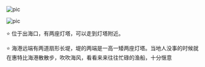 ![pic](https://www.yinglunka.com/attachments/month_2_2306/23061923478a2d2f36d3f3a2ff.jpg)

![pic](https://www.yinglunka.com/attachments/month_2_2306/23061923470ceb2ebe8ea8d97c.jpg)

⭐ 位于出海口，有两座灯塔，可以走到灯塔附近。

⭐ 海港远端有两道扇形长堤，堤的两端是一高一矮两座灯塔。当地人没事的时候就在惠特比海港散散步，吹吹海风，看看来来往往忙碌的渔船，十分惬意